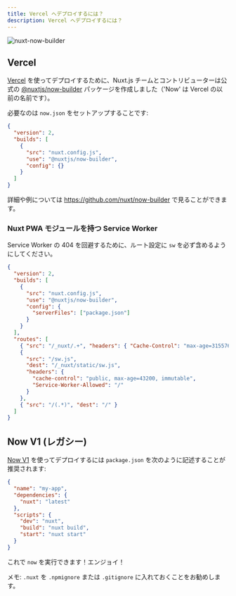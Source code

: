 ```yaml
---
title: Vercel へデプロイするには？
description: Vercel へデプロイするには？
---
```


![nuxt-now-builder](https://user-images.githubusercontent.com/904724/61308402-7a752d00-a7f0-11e9-9502-23731ccd00fd.png)

## Vercel

[Vercel](https://vercel.com) を使ってデプロイするために、Nuxt.js チームとコントリビューターは公式の [@nuxtjs/now-builder](https://github.com/nuxt/now-builder) パッケージを作成しました（'Now' は Vercel の以前の名前です）。

必要なのは `now.json` をセットアップすることです:

```json
{
  "version": 2,
  "builds": [
    {
      "src": "nuxt.config.js",
      "use": "@nuxtjs/now-builder",
      "config": {}
    }
  ]
}
```

詳細や例については https://github.com/nuxt/now-builder で見ることができます。

### Nuxt PWA モジュールを持つ Service Worker

Service Worker の 404 を回避するために、ルート設定に `sw` を必ず含めるようにしてください。

```json
{
  "version": 2,
  "builds": [
    {
      "src": "nuxt.config.js",
      "use": "@nuxtjs/now-builder",
      "config": {
        "serverFiles": ["package.json"]
      }
    }
  ],
  "routes": [
    { "src": "/_nuxt/.+", "headers": { "Cache-Control": "max-age=31557600" } },
    {
      "src": "/sw.js",
      "dest": "/_nuxt/static/sw.js",
      "headers": {
        "cache-control": "public, max-age=43200, immutable",
        "Service-Worker-Allowed": "/"
      }
    },
    { "src": "/(.*)", "dest": "/" }
  ]
}
```

## Now V1 (レガシー)

[Now V1](https://zeit.co/now) を使ってデプロイするには `package.json` を次のように記述することが推奨されます:

```json
{
  "name": "my-app",
  "dependencies": {
    "nuxt": "latest"
  },
  "scripts": {
    "dev": "nuxt",
    "build": "nuxt build",
    "start": "nuxt start"
  }
}
```

これで `now` を実行できます！エンジョイ！

メモ: `.nuxt` を `.npmignore` または `.gitignore` に入れておくことをお勧めします。
